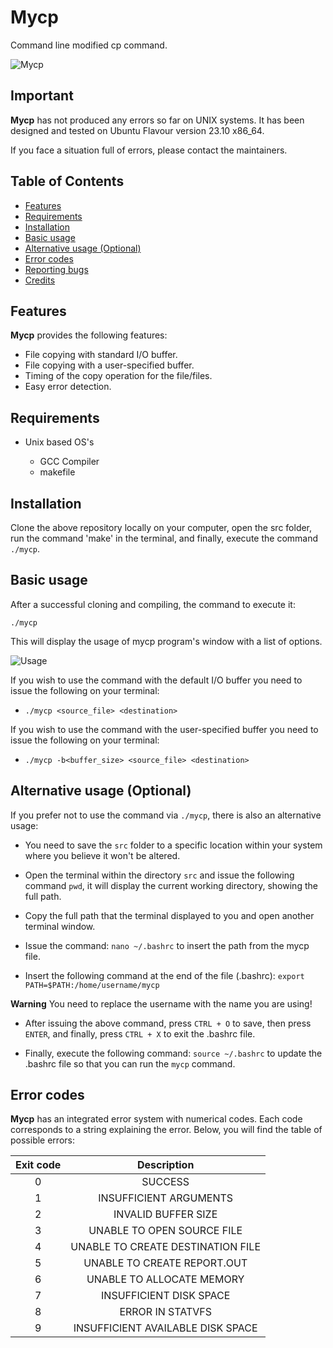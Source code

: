 # Mycp

Command line modified cp command.

![Mycp](https://github.com/Greekforce1821/mycp/assets/33377581/7b2cfd08-4326-4b9b-be8a-42337b2b5930)

## Important

**Mycp** has not produced any errors so far on UNIX systems. It has been designed and tested on Ubuntu Flavour version 23.10 x86_64.

If you face a situation full of errors, please contact the maintainers. 

## Table of Contents
<!-- vim-markdown-toc Marked -->

* [Features](#features)
* [Requirements](#requirements)
* [Installation](#installation)
* [Basic usage](#basic-usage)
* [Alternative usage (Optional)](#alternative-usage-optional)
* [Error codes](#error-codes)
* [Reporting bugs](#reporting-bugs)
* [Credits](#credits)

<!-- vim-markdown-toc -->

## Features

**Mycp** provides the following features:

 -  File copying with standard I/O buffer.
 -  File copying with a user-specified buffer.
 -  Timing of the copy operation for the file/files.
 -  Easy error detection.
 
## Requirements
* Unix based OS's

  - GCC Compiler
  - makefile

## Installation

Clone the above repository locally on your computer, open the src folder, run the command 'make' in the terminal, and finally, execute the command `./mycp`.

## Basic usage

After a successful cloning and compiling, the command to execute it:

    ./mycp

This will display the usage of mycp program's window with a list of options.

![Usage](https://github.com/Greekforce1821/mycp/assets/33377581/0ca290c2-6715-40f0-9dde-78ccdb2d72cc)

If you wish to use the command with the default I/O buffer you need to issue the following on your terminal:

  - `./mycp <source_file> <destination>`

If you wish to use the command with the user-specified buffer you need to issue the following on your terminal:

  - `./mycp -b<buffer_size> <source_file> <destination>`

## Alternative usage (Optional)

If you prefer not to use the command via `./mycp`, there is also an alternative usage:

  - You need to save the `src` folder to a specific location within your system where you believe it won't be altered.

  - Open the terminal within the directory `src` and issue the following command `pwd`, it will display the current working directory, showing the full path.

  - Copy the full path that the terminal displayed to you and open another terminal window.

  - Issue the command: `nano ~/.bashrc` to insert the path from the mycp file.

  - Insert the following command at the end of the file (.bashrc): `export PATH=$PATH:/home/username/mycp`

**Warning** You need to replace the username with the name you are using!

  - After issuing the above command, press `CTRL + O` to save, then press `ENTER`, and finally, press `CTRL + X` to exit the .bashrc file.

  - Finally, execute the following command: `source ~/.bashrc` to update the .bashrc file so that you can run the `mycp` command.

## Error codes

**Mycp** has an integrated error system with numerical codes. Each code corresponds to a string explaining the error. Below, you will find the table of possible errors:

| Exit code | Description |
| :---------: |  :---------:  |
|     0     |   SUCCESS   |
|     1     |INSUFFICIENT ARGUMENTS|
|     2     |INVALID BUFFER SIZE|
|     3     |UNABLE TO OPEN SOURCE FILE|
|     4     |UNABLE TO CREATE DESTINATION FILE|
|     5     |UNABLE TO CREATE REPORT.OUT|
|     6     |UNABLE TO ALLOCATE MEMORY|
|     7     |INSUFFICIENT DISK SPACE|
|     8     |ERROR IN STATVFS|
|     9     |INSUFFICIENT AVAILABLE DISK SPACE|
